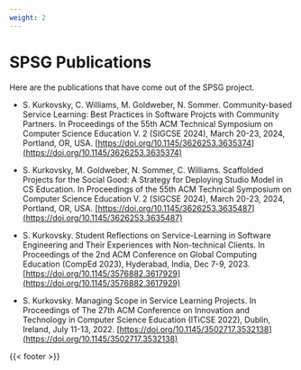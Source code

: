 ```yaml
---
weight: 2
---
```


# SPSG Publications

Here are the publications that have come out of the SPSG project.

* S. Kurkovsky, C. Williams, M. Goldweber, N. Sommer. Community-based Service Learning: Best Practices in Software Projcts with Community Partners. In Proceedings of the 55th ACM Technical Symposium on Computer Science Education V. 2 (SIGCSE 2024), March 20-23, 2024, Portland, OR, USA. [https://doi.org/10.1145/3626253.3635374](https://doi.org/10.1145/3626253.3635374)

* S. Kurkovsky, M. Goldweber, N. Sommer, C. Williams. Scaffolded Projects for the Social Good: A Strategy for Deploying Studio Model in CS Education. In Proceedings of the 55th ACM Technical Symposium on Computer Science Education V. 2 (SIGCSE 2024), March 20-23, 2024, Portland, OR, USA. [https://doi.org/10.1145/3626253.3635487](https://doi.org/10.1145/3626253.3635487)

* S. Kurkovsky. Student Reflections on Service-Learning in Software Engineering and Their Experiences with Non-technical Clients. In Proceedings of the 2nd ACM Conference on Global Computing Education (CompEd 2023), Hyderabad, India, Dec 7-9, 2023. [https://doi.org/10.1145/3576882.3617929](https://doi.org/10.1145/3576882.3617929)

* S. Kurkovsky. Managing Scope in Service Learning Projects. In Proceedings of The 27th ACM Conference on Innovation and Technology in Computer Science Education (ITiCSE 2022), Dublin, Ireland, July 11-13, 2022. [https://doi.org/10.1145/3502717.3532138](https://doi.org/10.1145/3502717.3532138)

{{< footer >}}
